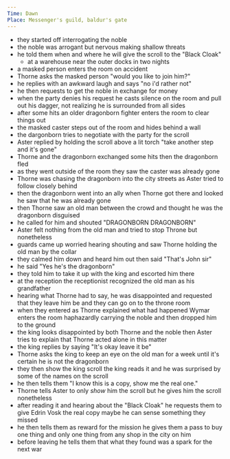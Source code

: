 ```yaml
---
Time: Dawn
Place: Messenger's guild, baldur's gate
---
```

- they started off interrogating the noble
- the noble was arrogant but nervous making  shallow threats
- he told them when and where he will give the scroll to the "Black Cloak"
	- at a warehouse near the outer docks in two nights
- a masked person enters the room on accident
- Thorne asks the masked person "would you like to join him?"
- he replies with an awkward laugh and says "no i'd rather not"
- he then requests to get the noble in exchange for money
- when the party denies his request he casts silence on the room and pull out his dagger, not realizing he is surrounded from all sides
- after some hits an older dragonborn fighter enters the room to clear things out
- the masked caster steps out of the room and hides behind a wall
- the dargonborn tries to negotiate with the party for the scroll
- Aster replied by holding the scroll above a lit torch "take another step and it's gone"
- Thorne and the dragonborn exchanged some hits then the dragonborn fled
- as they went outside of the room they saw the caster was already gone
- Thorne was chasing the dragonborn into the city streets as Aster tried to follow closely behind
- then the dragonborn went into an ally when Thorne got there and looked he saw that he was already gone
- then Thorne saw an old man between the crowd and thought he was the dragonborn disguised
- he called for him and shouted "DRAGONBORN DRAGONBORN"
- Aster felt nothing from the old man and tried to stop Throne but nonetheless
- guards came up worried hearing shouting and saw Thorne holding the old man by the collar
- they calmed him down and heard him out then said "That's John sir"
- he said "Yes he's the dragonborn"
- they told him to take it up with the king and escorted him there
- at the reception the receptionist recognized the old man as his grandfather
- hearing what Thorne had to say, he was disappointed and requested that they leave him be and they can go on to the throne room
- when they entered as Thorne explained what had happened Wymar enters the room haphazardly carrying the noble and then dropped him to the ground
- the king looks disappointed by both Thorne and the noble then Aster tries to explain that Thorne acted alone in this matter
- the king replies by saying "It's okay leave it be"
- Thorne asks the king to keep an eye on the old man for a week until it's certain he is not the dragonborn
- they then show the king scroll the king reads it and he was surprised by some of the names on the scroll
- he then tells them "I know this is a copy, show me the real one."
- Thorne tells Aster to only *show* him the scroll but he gives him the scroll nonetheless
- after reading it and hearing about the "Black Cloak" he requests them to give Edrin Vosk the real copy maybe he can sense something they missed
- he then tells them as reward for the mission he gives them a pass to buy one thing and only one thing from any shop in the city on him
- before leaving he tells them that what they found was a spark for the next war